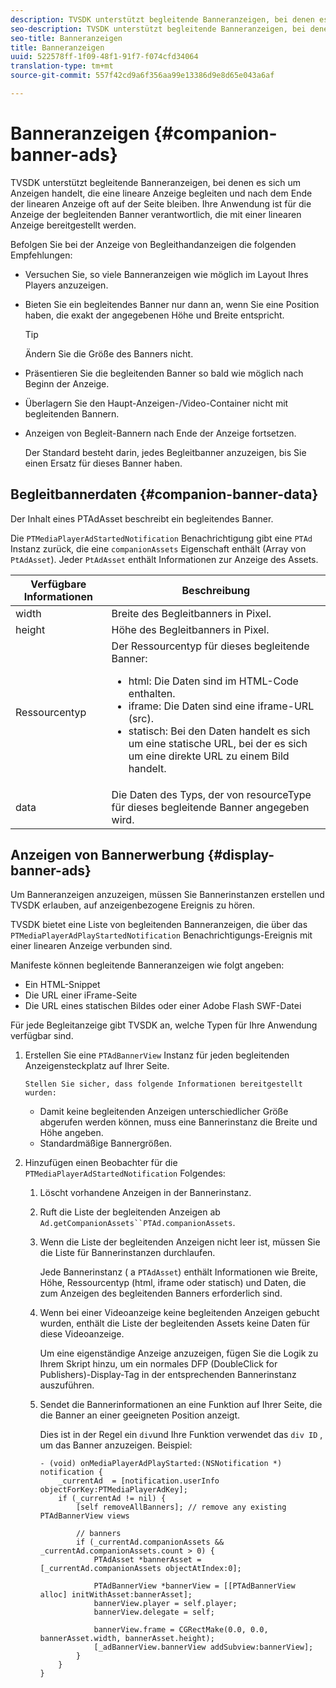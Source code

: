 ```yaml
---
description: TVSDK unterstützt begleitende Banneranzeigen, bei denen es sich um Anzeigen handelt, die eine lineare Anzeige begleiten und nach dem Ende der linearen Anzeige oft auf der Seite bleiben. Ihre Anwendung ist für die Anzeige der begleitenden Banner verantwortlich, die mit einer linearen Anzeige bereitgestellt werden.
seo-description: TVSDK unterstützt begleitende Banneranzeigen, bei denen es sich um Anzeigen handelt, die eine lineare Anzeige begleiten und nach dem Ende der linearen Anzeige oft auf der Seite bleiben. Ihre Anwendung ist für die Anzeige der begleitenden Banner verantwortlich, die mit einer linearen Anzeige bereitgestellt werden.
seo-title: Banneranzeigen
title: Banneranzeigen
uuid: 522578ff-1f09-48f1-91f7-f074cfd34064
translation-type: tm+mt
source-git-commit: 557f42cd9a6f356aa99e13386d9e8d65e043a6af

---
```



# Banneranzeigen {#companion-banner-ads}

TVSDK unterstützt begleitende Banneranzeigen, bei denen es sich um Anzeigen handelt, die eine lineare Anzeige begleiten und nach dem Ende der linearen Anzeige oft auf der Seite bleiben. Ihre Anwendung ist für die Anzeige der begleitenden Banner verantwortlich, die mit einer linearen Anzeige bereitgestellt werden.

Befolgen Sie bei der Anzeige von Begleithandanzeigen die folgenden Empfehlungen:

* Versuchen Sie, so viele Banneranzeigen wie möglich im Layout Ihres Players anzuzeigen.
* Bieten Sie ein begleitendes Banner nur dann an, wenn Sie eine Position haben, die exakt der angegebenen Höhe und Breite entspricht.

   >[!TIP]
   >
   >Ändern Sie die Größe des Banners nicht.

* Präsentieren Sie die begleitenden Banner so bald wie möglich nach Beginn der Anzeige.
* Überlagern Sie den Haupt-Anzeigen-/Video-Container nicht mit begleitenden Bannern.
* Anzeigen von Begleit-Bannern nach Ende der Anzeige fortsetzen.

   Der Standard besteht darin, jedes Begleitbanner anzuzeigen, bis Sie einen Ersatz für dieses Banner haben.

## Begleitbannerdaten {#companion-banner-data}

Der Inhalt eines PTAdAsset beschreibt ein begleitendes Banner.

<!--<a id="section_D730B4FD6FD749E9860B6A07FC110552"></a>-->

Die `PTMediaPlayerAdStartedNotification` Benachrichtigung gibt eine `PTAd` Instanz zurück, die eine `companionAssets` Eigenschaft enthält (Array von `PtAdAsset`).
Jeder `PtAdAsset` enthält Informationen zur Anzeige des Assets.

<table id="table_760C885E2DCA4BE983CC57FDA7BD5B14"> 
 <thead> 
  <tr> 
   <th colname="col1" class="entry"><b>Verfügbare Informationen</b></th> 
   <th colname="col2" class="entry"><b>Beschreibung</b></th> 
  </tr> 
 </thead>
 <tbody> 
  <tr> 
   <td colname="col1"> width </td> 
   <td colname="col2"> Breite des Begleitbanners in Pixel. </td> 
  </tr> 
  <tr> 
   <td colname="col1"> height </td> 
   <td colname="col2"> Höhe des Begleitbanners in Pixel. </td> 
  </tr> 
  <tr> 
   <td colname="col1"> Ressourcentyp </td> 
   <td colname="col2">Der Ressourcentyp für dieses begleitende Banner: 
    <ul id="ul_A067787FE49E4B6095BE0AC1D447DBB3"> 
     <li id="li_02B7224C67004095B3F6E50FD21E507E">html: Die Daten sind im HTML-Code enthalten. </li> 
     <li id="li_5F37E14472424F808C6094F42009E676">iframe: Die Daten sind eine iframe-URL (src). </li> 
     <li id="li_76B945007CE842158B5125422765E0B2">statisch: Bei den Daten handelt es sich um eine statische URL, bei der es sich um eine direkte URL zu einem Bild handelt. </li> 
    </ul> </td> 
  </tr> 
  <tr> 
   <td colname="col1"> data </td> 
   <td colname="col2"> Die Daten des Typs, der von <span class="codeph">resourceType</span> für dieses begleitende Banner angegeben wird. </td> 
  </tr> 
 </tbody> 
</table>

## Anzeigen von Bannerwerbung {#display-banner-ads}

Um Banneranzeigen anzuzeigen, müssen Sie Bannerinstanzen erstellen und TVSDK erlauben, auf anzeigenbezogene Ereignis zu hören.

TVSDK bietet eine Liste von begleitenden Banneranzeigen, die über das `PTMediaPlayerAdPlayStartedNotification` Benachrichtigungs-Ereignis mit einer linearen Anzeige verbunden sind.

Manifeste können begleitende Banneranzeigen wie folgt angeben:

* Ein HTML-Snippet
* Die URL einer iFrame-Seite
* Die URL eines statischen Bildes oder einer Adobe Flash SWF-Datei

Für jede Begleitanzeige gibt TVSDK an, welche Typen für Ihre Anwendung verfügbar sind.

1. Erstellen Sie eine `PTAdBannerView` Instanz für jeden begleitenden Anzeigensteckplatz auf Ihrer Seite.

       Stellen Sie sicher, dass folgende Informationen bereitgestellt wurden:
   
   * Damit keine begleitenden Anzeigen unterschiedlicher Größe abgerufen werden können, muss eine Bannerinstanz die Breite und Höhe angeben.
   * Standardmäßige Bannergrößen.

1. Hinzufügen einen Beobachter für die `PTMediaPlayerAdStartedNotification` Folgendes:
   1. Löscht vorhandene Anzeigen in der Bannerinstanz.
   1. Ruft die Liste der begleitenden Anzeigen ab `Ad.getCompanionAssets``PTAd.companionAssets`.
   1. Wenn die Liste der begleitenden Anzeigen nicht leer ist, müssen Sie die Liste für Bannerinstanzen durchlaufen.

      Jede Bannerinstanz ( a `PTAdAsset`) enthält Informationen wie Breite, Höhe, Ressourcentyp (html, iframe oder statisch) und Daten, die zum Anzeigen des begleitenden Banners erforderlich sind.
   1. Wenn bei einer Videoanzeige keine begleitenden Anzeigen gebucht wurden, enthält die Liste der begleitenden Assets keine Daten für diese Videoanzeige.

      Um eine eigenständige Anzeige anzuzeigen, fügen Sie die Logik zu Ihrem Skript hinzu, um ein normales DFP (DoubleClick for Publishers)-Display-Tag in der entsprechenden Bannerinstanz auszuführen.
   1. Sendet die Bannerinformationen an eine Funktion auf Ihrer Seite, die die Banner an einer geeigneten Position anzeigt.

      Dies ist in der Regel ein `div`und Ihre Funktion verwendet das `div ID` , um das Banner anzuzeigen. Beispiel:

      ```
      - (void) onMediaPlayerAdPlayStarted:(NSNotification *) notification { 
          _currentAd  = [notification.userInfo  objectForKey:PTMediaPlayerAdKey];  
          if (_currentAd != nil) { 
              [self removeAllBanners]; // remove any existing PTAdBannerView views 
      
              // banners 
              if (_currentAd.companionAssets && _currentAd.companionAssets.count > 0) { 
                  PTAdAsset *bannerAsset = [_currentAd.companionAssets objectAtIndex:0]; 
      
                  PTAdBannerView *bannerView = [[PTAdBannerView alloc] initWithAsset:bannerAsset];  
                  bannerView.player = self.player; 
                  bannerView.delegate = self; 
      
                  bannerView.frame = CGRectMake(0.0, 0.0, bannerAsset.width, bannerAsset.height);  
                  [_adBannerView.bannerView addSubview:bannerView]; 
              } 
          } 
      }
      ```
